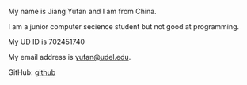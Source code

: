 My name is Jiang Yufan and I am from China.

I am a junior computer secience student but not good at programming.

My UD ID is 702451740

My email address is yufan@udel.edu.

GitHub: [github](https://github.com/Yufan-lab/Yufanlab.github.io)
